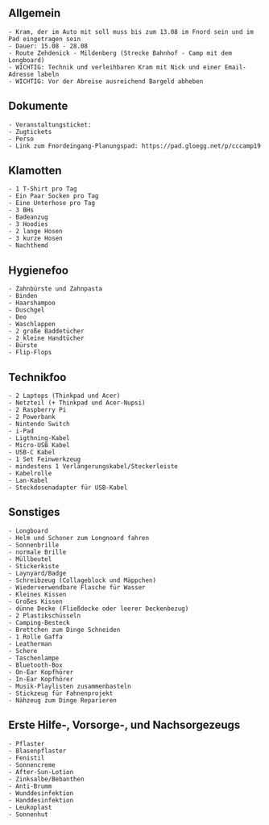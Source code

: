 ## Allgemein
    - Kram, der im Auto mit soll muss bis zum 13.08 im Fnord sein und im Pad eingetragen sein 
    - Dauer: 15.08 - 28.08
    - Route Zehdenick - Mildenberg (Strecke Bahnhof - Camp mit dem Longboard)
    - WICHTIG: Technik und verleihbaren Kram mit Nick und einer Email-Adresse labeln
    - WICHTIG: Vor der Abreise ausreichend Bargeld abheben

## Dokumente
    - Veranstaltungsticket: 
    - Zugtickets
    - Perso
    - Link zum Fnordeingang-Planungspad: https://pad.gloegg.net/p/cccamp19

## Klamotten
    - 1 T-Shirt pro Tag
    - Ein Paar Socken pro Tag
    - Eine Unterhose pro Tag
    - 3 BHs
    - Badeanzug
    - 3 Hoodies
    - 2 lange Hosen
    - 3 kurze Hosen
    - Nachthemd

## Hygienefoo
    - Zahnbürste und Zahnpasta
    - Binden
    - Haarshampoo
    - Duschgel
    - Deo
    - Waschlappen
    - 2 große Baddetücher
    - 2 kleine Handtücher
    - Bürste
    - Flip-Flops

## Technikfoo
    - 2 Laptops (Thinkpad und Acer)
    - Netzteil (+ Thinkpad und Acer-Nupsi)
    - 2 Raspberry Pi
    - 2 Powerbank
    - Nintendo Switch
    - i-Pad
    - Ligthning-Kabel
    - Micro-USB Kabel
    - USB-C Kabel
    - 1 Set Feinwerkzeug
    - mindestens 1 Verlängerungskabel/Steckerleiste
    - Kabelrolle
    - Lan-Kabel
    - Steckdosenadapter für USB-Kabel

## Sonstiges
    - Longboard
    - Helm und Schoner zum Longnoard fahren
    - Sonnenbrille
    - normale Brille 
    - Müllbeutel
    - Stickerkiste
    - Laynyard/Badge 
    - Schreibzeug (Collageblock und Mäppchen)
    - Wiederverwendbare Flasche für Wasser
    - Kleines Kissen
    - Großes Kissen
    - dünne Decke (Fließdecke oder leerer Deckenbezug)
    - 2 Plastikschüsseln
    - Camping-Besteck
    - Brettchen zum Dinge Schneiden
    - 1 Rolle Gaffa
    - Leatherman
    - Schere
    - Taschenlampe
    - Bluetooth-Box
    - On-Ear Kopfhörer
    - In-Ear Kopfhörer
    - Musik-Playlisten zusammenbasteln
    - Stickzeug für Fahnenprojekt
    - Nähzeug zum Dinge Reparieren

## Erste Hilfe-, Vorsorge-, und Nachsorgezeugs
    - Pflaster
    - Blasenpflaster
    - Fenistil
    - Sonnencreme
    - After-Sun-Lotion
    - Zinksalbe/Bebanthen
    - Anti-Brumm
    - Wunddesinfektion
    - Handdesinfektion
    - Leukoplast
    - Sonnenhut 